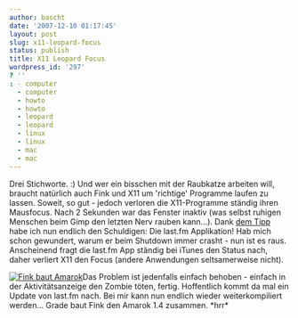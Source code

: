 ```yaml
---
author: bascht
date: '2007-12-10 01:17:45'
layout: post
slug: x11-leopard-focus
status: publish
title: X11 Leopard Focus
wordpress_id: '297'
? ''
: - computer
  - computer
  - howto
  - howto
  - leopard
  - leopard
  - linux
  - linux
  - mac
  - mac
---
```


Drei Stichworte. :) Und wer ein bisschen mit der Raubkatze arbeiten
will, braucht natürlich auch Fink und X11 um 'richtige' Programme
laufen zu lassen. Soweit, so gut - jedoch verloren die
X11-Programme ständig ihren Mausfocus. Nach 2 Sekunden war das
Fenster inaktiv (was selbst ruhigen Menschen beim Gimp den letzten
Nerv rauben kann...). Dank
[dem Tipp](http://discussions.apple.com/message.jspa?messageID=5654597)
habe ich nun endlich den Schuldigen: Die last.fm Applikation! Hab
mich schon gewundert, warum er beim Shutdown immer crasht - nun ist
es raus. Anscheinend fragt die last.fm App ständig bei iTunes den
Status nach, daher verliert X11 den Focus (andere Anwendungen
seltsamerweise nicht).
 

[![Fink baut Amarok](http://www.bascht.com/uploads/2007/12/compilier.thumbnail.jpg)](http://www.bascht.com/uploads/2007/12/compilier.jpg "Fink baut Amarok")Das
Problem ist jedenfalls einfach behoben - einfach in der
Aktivitätsanzeige den Zombie töten, fertig. Hoffentlich kommt da
mal ein Update von last.fm nach. Bei mir kann nun endlich wieder
weiterkompiliert werden... Grade baut Fink den Amarok 1.4 zusammen.
\*hrr\*



